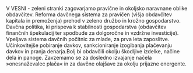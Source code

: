V VESNI - zeleni stranki zagovarjamo pravične in okoljsko naravnane oblike obdavčitev. Reforma davčnega sistema za pravičen (višja obdavčitev kapitala in premoženja) prehod v zeleno družbo in krožno gospodarstvo. Davčna politika, ki prispeva k stabilnosti gospodarstva (obdavčitev finančnih špekulacij ter spodbude za dolgoročne in vzdržne investicije). Vpeljava sistema davčnih počitnic za mlade, za prva leta zaposlitve. Učinkovitejše pobiranje davkov, sankcioniranje izogibanja plačevanju davkov in pranja denarja.Bolj bi obdavčili okolju škodljive izdelke, načine dela in panoge. Zavzemamo se za dosledno izvajanje načela »onesnaževalec plača« in za davčne olajšave za okolju prijazne energente.
